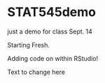 # STAT545demo
just a demo for class Sept. 14

Starting Fresh.

Adding code on within RStudio!

Text to change here
